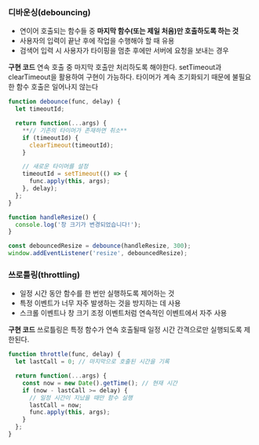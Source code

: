 ### 디바운싱(debouncing) 
- 연이어 호출되는 함수들 중 **마지막 함수(또는 제일 처음)만 호출하도록 하는 것**
- 사용자의 입력이 끝난 후에 작업을 수행해야 할 때 유용
- 검색어 입력 시 사용자가 타이핑을 멈춘 후에만 서버에 요청을 보내는 경우

**구현 코드**
연속 호출 중 마지막 호출만 처리하도록 해야한다. setTimeout과 clearTimeout을 활용하여 구현이 가능하다. 타이머가 계속 초기화되기 때문에 불필요한 함수 호출은 일어나지 않는다

```jsx
function debounce(func, delay) {
  let timeoutId;

  return function(...args) {
    **// 기존의 타이머가 존재하면 취소**
    if (timeoutId) {
      clearTimeout(timeoutId);
    }

    // 새로운 타이머를 설정
    timeoutId = setTimeout(() => {
      func.apply(this, args);
    }, delay);
  };
}

function handleResize() {
  console.log('창 크기가 변경되었습니다!');
}

const debouncedResize = debounce(handleResize, 300);
window.addEventListener('resize', debouncedResize);
```

### 쓰로틀링(throttling)
- 일정 시간 동안 함수를 한 번만 실행하도록 제어하는 것
- 특정 이벤트가 너무 자주 발생하는 것을 방지하는 데 사용
- 스크롤 이벤트나 창 크기 조정 이벤트처럼 연속적인 이벤트에서 자주 사용

**구현 코드**
쓰로틀링은 특정 함수가 연속 호출될때 일정 시간 간격으로만 실행되도록 제한된다.
```jsx
function throttle(func, delay) {
  let lastCall = 0; // 마지막으로 호출된 시간을 기록

  return function(...args) {
    const now = new Date().getTime(); // 현재 시간
    if (now - lastCall >= delay) {
      // 일정 시간이 지났을 때만 함수 실행
      lastCall = now;
      func.apply(this, args);
    }
  };
}
```